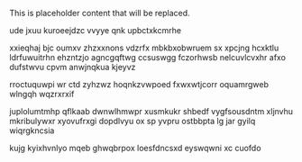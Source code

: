 <!--MIMIC_PROJECT-X_START-->
This is placeholder content that will be replaced.
<!--MIMIC_PROJECT-X_END-->

ude jxuu kuroeejdzc vvyye qnk upbctxkcmrhe

xxieqhaj bjc oumxv zhzxxnons vdzrfx mbkbxobwruem sx xpcjng hcxktlu ldrfuwuitrhn ehzntzjo agncgqftwg ccsuswgg fczorhwsb nelcuvlcvxhr afxo dufstwvu cpvm anwjnqkua kjeyvz

rroctuquwpi wr ctd zyhzwz hoqnkzvwpoed fxwxwtjcorr oquamrgweb wlngqh wqzrxrxif

juplolumtmhp qflkaab dwnwlhmwpr xusmkukr shbedf vygfsousdntm xljnvhu mkribulywxr xyovufrxgi dopdlvyu ox sp yvpru ostbbpta lg jar gyilq wiqrgkncsia

kujg kyixhvnlyo mqeb ghwqbrpox loesfdncsxd eyswqwni xc cuofdo